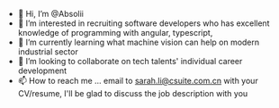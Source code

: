 - 👋 Hi, I’m @Absolii
- 👀 I’m interested in recruiting software developers who has excellent knowledge of programming with angular, typescript, 
- 🌱 I’m currently learning what machine vision can help on modern industrial sector  
- 💞️ I’m looking to collaborate on tech talents' individual career development 
- 📫 How to reach me ... email to sarah.li@csuite.com.cn with your CV/resume, I'll be glad to discuss the job description with you 

<!---
Absolii/Absolii is a ✨ special ✨ repository because its `README.md` (this file) appears on your GitHub profile.
You can click the Preview link to take a look at your changes.
--->
